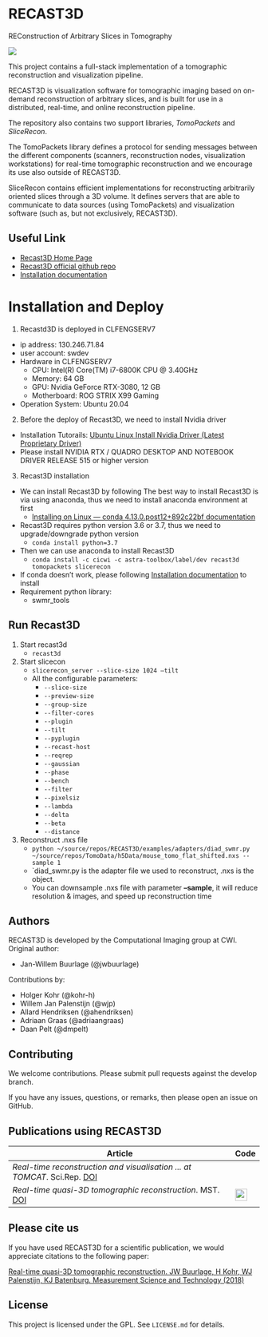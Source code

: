 # RECAST3D

REConstruction of Arbitrary Slices in Tomography

![](https://raw.githubusercontent.com/cicwi/RECAST3D/develop/docs/preview_usage.gif)

This project contains a full-stack implementation of a tomographic reconstruction and visualization pipeline.

RECAST3D is visualization software for tomographic imaging based on on-demand reconstruction of arbitrary slices, and is built for use in a distributed,
real-time, and online reconstruction pipeline.

The repository also contains two support libraries, *TomoPackets* and *SliceRecon*.

The TomoPackets library defines a protocol for sending messages between the different
components (scanners, reconstruction nodes, visualization workstations) for
real-time tomographic reconstruction and we encourage its use also outside of RECAST3D.

SliceRecon contains efficient implementations for reconstructing
arbitrarily oriented slices through a 3D volume. It defines servers that are
able to communicate to data sources (using TomoPackets) and visualization
software (such as, but not exclusively, RECAST3D).

## Useful Link
- [Recast3D Home Page]
- [Recast3D official github repo]
- [Installation documentation]

# Installation and Deploy
1. Recastd3D is deployed in CLFENGSERV7
-	ip address: 130.246.71.84
-	user account: swdev
-	Hardware in CLFENGSERV7
    - CPU: Intel(R) Core(TM) i7-6800K CPU @ 3.40GHz
    - Memory: 64 GB
    - GPU: Nvidia GeForce RTX-3080, 12 GB
    - Motherboard: ROG STRIX X99 Gaming
-	Operation System: Ubuntu 20.04

2. Before the deploy of Recast3D, we need to install Nvidia driver 
-	Installation Tutorails: [Ubuntu Linux Install Nvidia Driver (Latest Proprietary Driver)](https://www.cyberciti.biz/faq/ubuntu-linux-install-nvidia-driver-latest-proprietary-driver/)
-	Please install NVIDIA RTX / QUADRO DESKTOP AND NOTEBOOK DRIVER RELEASE 515 or higher version

3. Recast3D installation
-	We can install Recast3D by following The best way to install Recast3D is via using anaconda, thus we need to install anaconda environment at first
    - [Installing on Linux — conda 4.13.0.post12+892c22bf documentation](https://docs.conda.io/projects/conda/en/latest/user-guide/install/linux.html)
-	Recast3D requires python version 3.6 or 3.7, thus we need to upgrade/downgrade python version
    - ``conda install python=3.7``
-	Then we can use anaconda to install Recast3D
    - `conda install -c cicwi -c astra-toolbox/label/dev recast3d tomopackets slicerecon`
-	If conda doesn’t work, please following [Installation documentation] to install
-	Requirement python library:
    - swmr_tools

## Run Recast3D
1. Start recast3d
    - `recast3d `
2. Start slicecon
    - `slicerecon_server --slice-size 1024 –tilt`
    - All the configurable parameters:
        -	`--slice-size`
        -	`--preview-size`
        -	`--group-size`
        -	`--filter-cores`
        -	`--plugin`
        -	`--tilt`
        -	`--pyplugin`
        -	`--recast-host`
        -	`--reqrep`
        -	`--gaussian`
        -	`--phase`
        -	`--bench`
        -	`--filter`
        -	`--pixelsiz`
        -	`--lambda`
        -	`--delta`
        -	`--beta`
        -	`--distance`
3. Reconstruct .nxs file
    - `python ~/source/repos/RECAST3D/examples/adapters/diad_swmr.py ~/source/repos/TomoData/h5Data/mouse_tomo_flat_shifted.nxs --sample 1`
    - `diad_swmr.py is the adapter file we used to reconstruct, .nxs is the object.
    - You can downsample .nxs file with parameter **–sample**, it will reduce resolution & images, and speed up reconstruction time

## Authors

RECAST3D is developed by the Computational Imaging group at CWI. Original author:

- Jan-Willem Buurlage (@jwbuurlage)

Contributions by:

- Holger Kohr (@kohr-h)
- Willem Jan Palenstijn (@wjp)
- Allard Hendriksen (@ahendriksen)
- Adriaan Graas (@adriaangraas)
- Daan Pelt (@dmpelt)

## Contributing

We welcome contributions. Please submit pull requests against the develop
branch.

If you have any issues, questions, or remarks, then please open an issue on
GitHub.

## Publications using RECAST3D

| Article      |  Code  |
|------------------|--------|
| *Real-time reconstruction and visualisation ... at TOMCAT*. Sci.Rep. [DOI](https://doi.org/10.1038/s41598-019-54647-4) |  |
| *Real-time quasi-3D tomographic reconstruction*. MST. [DOI](https://doi.org/10.1088/1361-6501/aab754)  | [<img src="https://github.com/favicon.ico" width="24">](https://github.com/cicwi/RECAST3D) |

## Please cite us

If you have used RECAST3D for a scientific publication, we would appreciate
citations to the following paper:

[Real-time quasi-3D tomographic reconstruction. JW Buurlage, H Kohr, WJ
Palenstijn, KJ Batenburg. Measurement Science and Technology
(2018)](https://doi.org/10.1088/1361-6501/aab754)

## License

This project is licensed under the GPL. See `LICENSE.md` for details.

[TomoPackets]: https://www.github.com/cicwi/TomoPackets
[SliceRecon]: https://www.github.com/cicwi/SliceRecon
[installation documentation]: https://cicwi.github.io/RECAST3D/installation_instructions/
[Recast3D Home Page]: https://cicwi.github.io/RECAST3D/installation_instructions/
[Recast3D official github repo]: https://github.com/cicwi/RECAST3D
